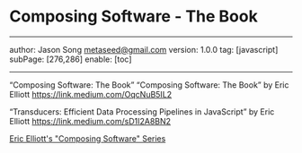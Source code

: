 # Composing Software - The Book
---
author: Jason Song <metaseed@gmail.com>
version: 1.0.0
tag: [javascript]
subPage: [276,286]
enable: [toc]

---


“Composing Software: The Book”
“Composing Software: The Book” by Eric Elliott https://link.medium.com/OqcNuB5IL2

“Transducers: Efficient Data Processing Pipelines in JavaScript” by Eric Elliott https://link.medium.com/sD1I2A8BN2

[Eric Elliott's "Composing Software" Series](https://gist.github.com/Geoff-Ford/51024380f4426d2bdca633d9217f9bcc)
